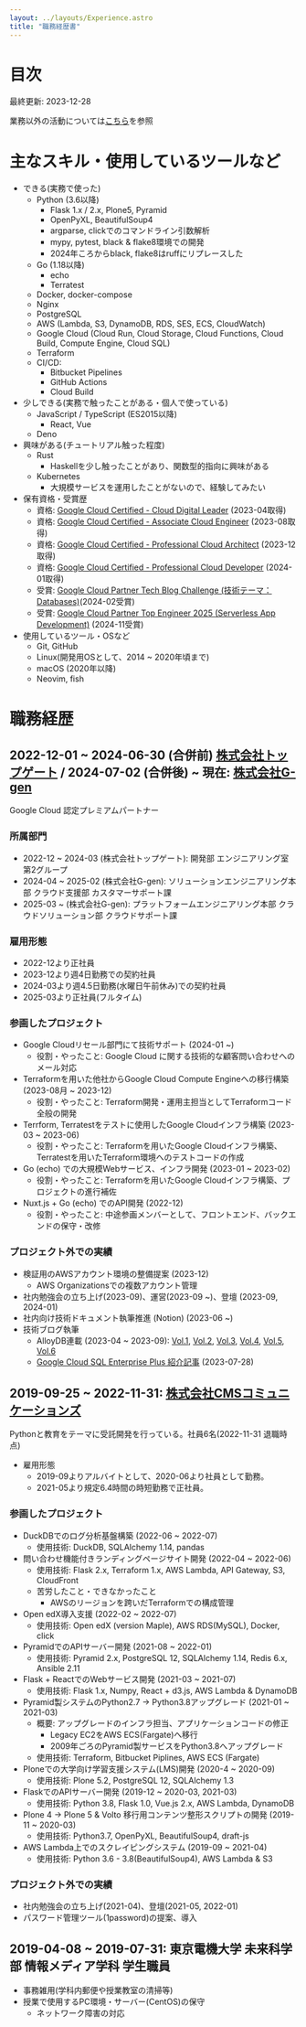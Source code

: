 ```yaml
---
layout: ../layouts/Experience.astro
title: "職務経歴書"
---
```


# 目次

最終更新: 2023-12-28

業務以外の活動については[こちら](/achievements)を参照

# 主なスキル・使用しているツールなど

- できる(実務で使った)
    - Python (3.6以降)
        - Flask 1.x / 2.x, Plone5, Pyramid
        - OpenPyXL, BeautifulSoup4
        - argparse, clickでのコマンドライン引数解析
        - mypy, pytest, black & flake8環境での開発
        - 2024年ころからblack, flake8はruffにリプレースした
    - Go (1.18以降)
        - echo
        - Terratest
    - Docker, docker-compose
    - Nginx
    - PostgreSQL
    - AWS (Lambda, S3, DynamoDB, RDS, SES, ECS, CloudWatch)
    - Google Cloud (Cloud Run, Cloud Storage, Cloud Functions, Cloud Build, Compute Engine, Cloud SQL)
    - Terraform
    - CI/CD:
        - Bitbucket Pipelines
        - GitHub Actions
        - Cloud Build
- 少しできる(実務で触ったことがある・個人で使っている)
    - JavaScript / TypeScript (ES2015以降)
        - React, Vue
    - Deno
- 興味がある(チュートリアル触った程度)
    - Rust
        - Haskellを少し触ったことがあり、関数型的指向に興味がある
    - Kubernetes
        - 大規模サービスを運用したことがないので、経験してみたい
- 保有資格・受賞歴
    - 資格: [Google Cloud Certified - Cloud Digital Leader](https://www.credential.net/003b470a-2ea4-4ca3-9520-1866f91fa41d) (2023-04取得)
    - 資格: [Google Cloud Certified - Associate Cloud Engineer](https://google.accredible.com/b3674100-cfc6-469a-8484-7f281b49e8c2) (2023-08取得)
    - 資格: [Google Cloud Certified - Professional Cloud Architect](https://google.accredible.com/63ef83e0-c975-45bc-b701-361b8e4ea214) (2023-12取得)
    - 資格: [Google Cloud Certified - Professional Cloud Developer](https://google.accredible.com/3e8749af-30b7-49ad-82c3-675547f0df6e) (2024-01取得)
    - 受賞: [Google Cloud Partner Tech Blog Challenge (技術テーマ： Databases)](https://cloud.google.com/blog/ja/topics/partners/google-cloud-partner-tech-blog-challenge-2023-winners?hl=ja#:~:text=%E3%81%A6%E3%81%BF%E3%81%9F-,%E6%8A%80%E8%A1%93%E3%83%86%E3%83%BC%E3%83%9E%EF%BC%9A%20Databases,-%5B%E6%8A%95%E7%A8%BF%E8%80%85%5D%20%E6%A0%AA%E5%BC%8F%E4%BC%9A%E7%A4%BE)(2024-02受賞)
    - 受賞: [Google Cloud Partner Top Engineer 2025 (Serverless App Development)](https://cloud.google.com/blog/ja/topics/partners/google-cloud-partner-tech-blog-challenge-2023-winners?hl=ja#:~:text=%E6%A0%AA%E5%BC%8F%E4%BC%9A%E7%A4%BE%E3%83%88%E3%83%83%E3%83%97%E3%82%B2%E3%83%BC%E3%83%88-,%E9%AB%98%E4%BA%95%20%E9%99%BD%E4%B8%80,-%E3%81%95%E3%82%93%0A%5B%E3%83%96%E3%83%AD%E3%82%B0%E3%82%BF%E3%82%A4%E3%83%88%E3%83%AB%5D) (2024-11受賞)
- 使用しているツール・OSなど
    - Git, GitHub
    - Linux(開発用OSとして、2014 ~ 2020年頃まで)
    - macOS (2020年以降)
    - Neovim, fish

# 職務経歴

## 2022-12-01 ~ 2024-06-30 (合併前) [株式会社トップゲート](https://topgate.co.jp) / 2024-07-02 (合併後) ~ 現在: [株式会社G-gen](https://g-gen.co.jp)

Google Cloud 認定プレミアムパートナー

### 所属部門

- 2022-12 ~ 2024-03 (株式会社トップゲート): 開発部 エンジニアリング室 第2グループ
- 2024-04 ~ 2025-02 (株式会社G-gen): ソリューションエンジニアリング本部 クラウド支援部 カスタマーサポート課
- 2025-03 ~ (株式会社G-gen): プラットフォームエンジニアリング本部 クラウドソリューション部 クラウドサポート課

### 雇用形態

- 2022-12より正社員
- 2023-12より週4日勤務での契約社員
- 2024-03より週4.5日勤務(水曜日午前休み)での契約社員
- 2025-03より正社員(フルタイム)

### 参画したプロジェクト

- Google Cloudリセール部門にて技術サポート (2024-01 ~)
  - 役割・やったこと: Google Cloud に関する技術的な顧客問い合わせへのメール対応
- Terraformを用いた他社からGoogle Cloud Compute Engineへの移行構築 (2023-08月 ~ 2023-12)
    - 役割・やったこと: Terraform開発・運用主担当としてTerraformコード全般の開発
- Terrform, Terratestをテストに使用したGoogle Cloudインフラ構築 (2023-03 ~ 2023-06)
    - 役割・やったこと: Terraformを用いたGoogle Cloudインフラ構築、Terratestを用いたTerraform環境へのテストコードの作成
- Go (echo) での大規模Webサービス、インフラ開発 (2023-01 ~ 2023-02)
    - 役割・やったこと: Terraformを用いたGoogle Cloudインフラ構築、プロジェクトの進行補佐
- Nuxt.js + Go (echo) でのAPI開発 (2022-12)
    - 役割・やったこと: 中途参画メンバーとして、フロントエンド、バックエンドの保守・改修

### プロジェクト外での実績

- 検証用のAWSアカウント環境の整備提案 (2023-12)
    - AWS Organizationsでの複数アカウント管理
- 社内勉強会の立ち上げ(2023-09)、運営(2023-09 ~)、登壇 (2023-09, 2024-01)
- 社内向け技術ドキュメント執筆推進 (Notion) (2023-06 ~)
- 技術ブログ執筆
    - AlloyDB連載 (2023-04 ~ 2023-09): [Vol.1](https://www.topgate.co.jp/blog/techblog/29096), [Vol.2](https://www.topgate.co.jp/blog/techblog/29265), [Vol.3](https://www.topgate.co.jp/blog/techblog/29608), [Vol.4](https://www.topgate.co.jp/blog/techblog/29727), [Vol.5](https://www.topgate.co.jp/blog/techblog/30340), [Vol.6](https://www.topgate.co.jp/blog/techblog/30648)
    - [Google Cloud SQL Enterprise Plus 紹介記事](https://www.topgate.co.jp/blog/techblog/30092) (2023-07-28)

## 2019-09-25 ~ 2022-11-31: [株式会社CMSコミュニケーションズ](https://cmscom.jp)

Pythonと教育をテーマに受託開発を行っている。社員6名(2022-11-31 退職時点)

- 雇用形態
    - 2019-09よりアルバイトとして、2020-06より社員として勤務。
    - 2021-05より規定6.4時間の時短勤務で正社員。

### 参画したプロジェクト

- DuckDBでのログ分析基盤構築 (2022-06 ~ 2022-07)
    - 使用技術: DuckDB, SQLAlchemy 1.14, pandas
- 問い合わせ機能付きランディングページサイト開発 (2022-04 ~ 2022-06)
    - 使用技術: Flask 2.x, Terraform 1.x, AWS Lambda, API Gateway, S3, CloudFront
    - 苦労したこと・できなかったこと
        - AWSのリージョンを跨いだTerraformでの構成管理
- Open edX導入支援 (2022-02 ~ 2022-07)
    - 使用技術: Open edX (version Maple), AWS RDS(MySQL), Docker, click
- PyramidでのAPIサーバー開発 (2021-08 ~ 2022-01)
    - 使用技術: Pyramid 2.x, PostgreSQL 12, SQLAlchemy 1.14, Redis 6.x, Ansible 2.11
- Flask + ReactでのWebサービス開発 (2021-03 ~ 2021-07)
    - 使用技術: Flask 1.x, Numpy, React + d3.js, AWS Lambda & DynamoDB
- Pyramid製システムのPython2.7 -> Python3.8アップグレード (2021-01 ~ 2021-03)
    - 概要: アップグレードのインフラ担当、アプリケーションコードの修正
        - Legacy EC2をAWS ECS(Fargate)へ移行
        - 2009年ごろのPyramid製サービスをPython3.8へアップグレード
    - 使用技術: Terraform, Bitbucket Piplines, AWS ECS (Fargate)
- Ploneでの大学向け学習支援システム(LMS)開発 (2020-4 ~ 2020-09)
    - 使用技術: Plone 5.2, PostgreSQL 12, SQLAlchemy 1.3
- FlaskでのAPIサーバー開発 (2019-12 ~ 2020-03, 2021-03)
    - 使用技術: Python 3.8, Flask 1.0, Vue.js 2.x, AWS Lambda, DynamoDB
- Plone 4 -> Plone 5 & Volto 移行用コンテンツ整形スクリプトの開発 (2019-11 ~ 2020-03)
    - 使用技術: Python3.7, OpenPyXL, BeautifulSoup4, draft-js
- AWS Lambda上でのスクレイピングシステム (2019-09 ~ 2021-04)
    - 使用技術: Python 3.6 - 3.8(BeautifulSoup4), AWS Lambda & S3

### プロジェクト外での実績

- 社内勉強会の立ち上げ(2021-04)、登壇(2021-05, 2022-01)
- パスワード管理ツール(1password)の提案、導入

## 2019-04-08 ~ 2019-07-31: 東京電機大学 未来科学部 情報メディア学科 学生職員

- 事務雑用(学科内郵便や授業教室の清掃等)
- 授業で使用するPC環境・サーバー(CentOS)の保守
    - ネットワーク障害の対応
